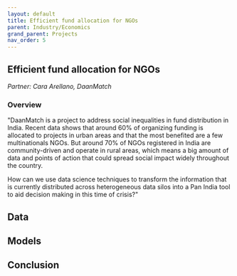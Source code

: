 ```yaml
---
layout: default
title: Efficient fund allocation for NGOs
parent: Industry/Economics
grand_parent: Projects 
nav_order: 5
---
```



## Efficient fund allocation for NGOs
*Partner: Cara Arellano, DaanMatch*

### Overview

"DaanMatch is a project to address social inequalities in fund distribution in India. Recent data shows that around 60% of organizing funding is allocated to projects in urban areas and that the most benefited are a few multinationals NGOs. But around 70% of NGOs registered in India are community-driven and operate in rural areas, which means a big amount of data and points of action that could spread social impact widely throughout the country.  

How can we use data science techniques to transform the information that is currently distributed across heterogeneous data silos into a Pan India tool to aid decision making in this time of crisis?"

## Data

## Models

## Conclusion


```python

```
